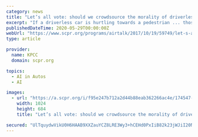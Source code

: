 ```yaml
---
category: news
title: "Let’s all vote: should we crowdsource the morality of driverless cars?"
excerpt: "If a driverless car is hurtling towards a pedestrian ... those MIT researchers took the subsequent data and created an artificial intelligence that could learn from these results and make similar ..."
publishedDateTime: 2020-05-29T00:00:00Z
webUrl: "https://www.scpr.org/programs/airtalk/2017/10/19/59749/let-s-all-vote-should-we-crowdsource-the-morality/"
type: article

provider:
  name: KPCC
  domain: scpr.org

topics:
  - AI in Autos
  - AI

images:
  - url: "https://a.scpr.org/i/f95e247b712a2d44b88eab362266ac4e/174547-full.jpg"
    width: 1024
    height: 684
    title: "Let’s all vote: should we crowdsource the morality of driverless cars?"

secured: "UlTquydwVikU0H6HAAB9XXZauYCZ8LRE3Wy3+hCEHd0PxIiB82k23jWJiI20N5lxBlXVN1cYJf+1i7APopU/0z5Zu7jV0YA+PSP9LCVNNbZvMz5YGrHBBHuXHzIA7tWNd7M8LJoRrhfuRoAyFz1BwRkCBqxuttVRkPCr1ichbfSXmQH+SvyM36el6c3omo0Mr0N3Kj9REs+ACYspFHr+eDkbiU3cqcB31giwKTnYL6hxUnhFcNr8UGJvX/5uepFrq3bmLeBrNbFs7cBf9otznvQJerZBLtYqRy2W2Xy5eSMgRLmdxRQQGp3/qsmZRjko;sNl6mZNXkBzRwWZGkJuUUg=="
---
```


